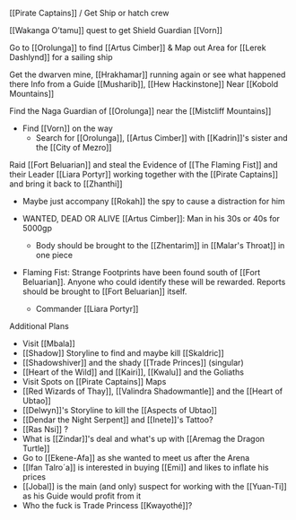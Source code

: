 [[Pirate Captains]] / Get Ship or hatch crew

[[Wakanga O’tamu]] quest to get Shield Guardian [[Vorn]]

Go to [[Orolunga]] to find [[Artus Cimber]] & Map out Area for [[Lerek Dashlynd]]  for a sailing ship

Get the dwarven mine, [[Hrakhamar]] running again or see what happened there
Info from a Guide [[Musharib]], [[Hew Hackinstone]]
Near [[Kobold Mountains]]

Find the Naga Guardian of [[Orolunga]] near the [[Mistcliff Mountains]]
- Find [[Vorn]] on the way
	- Search for [[Orolunga]], [[Artus Cimber]] with [[Kadrin]]'s sister and the [[City of Mezro]]

Raid [[Fort Beluarian]] and steal the Evidence of [[The Flaming Fist]] and their Leader [[Liara Portyr]] working together with the [[Pirate Captains]] and bring it back to [[Zhanthi]]
- Maybe just accompany [[Rokah]] the spy to cause a distraction for him


- WANTED, DEAD OR ALIVE [[Artus Cimber]]: Man in his 30s or 40s for 5000gp
	- Body should be brought to the [[Zhentarim]] in [[Malar's Throat]] in one piece
- Flaming Fist: Strange Footprints have been found south of [[Fort Beluarian]]. Anyone who could identify these will be rewarded. Reports should be brought to [[Fort Beluarian]] itself.
	- Commander [[Liara Portyr]]


Additional Plans
- Visit [[Mbala]]
- [[Shadow]] Storyline to find and maybe kill [[Skaldric]]
- [[Shadowshiver]] and the shady [[Trade Princes]] (singular)
- [[Heart of the Wild]] and [[Kairi]], [[Kwalu]] and the Goliaths
- Visit Spots on [[Pirate Captains]] Maps
- [[Red Wizards of Thay]], [[Valindra Shadowmantle]] and the [[Heart of Ubtao]]
- [[Delwyn]]'s Storyline to kill the [[Aspects of Ubtao]]
- [[Dendar the Night Serpent]] and [[Inete]]'s Tattoo?
- [[Ras Nsi]] ?
- What is [[Zindar]]'s deal and what's up with [[Aremag the Dragon Turtle]]
- Go to [[Ekene-Afa]] as she wanted to meet us after the Arena
- [[Ifan Talro´a]] is interested in buying [[Emi]] and likes to inflate his prices
- [[Jobal]] is the main (and only) suspect for working with the [[Yuan-Ti]] as his Guide would profit from it
- Who the fuck is Trade Princess [[Kwayothé]]?